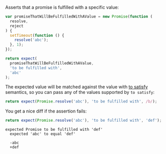 Asserts that a promise is fulfilled with a specific value:

<!-- unexpected-markdown async:true -->

```js
var promiseThatWillBeFulfilledWithAValue = new Promise(function (
  resolve,
  reject
) {
  setTimeout(function () {
    resolve('abc');
  }, 1);
});

return expect(
  promiseThatWillBeFulfilledWithAValue,
  'to be fulfilled with',
  'abc'
);
```

The expected value will be matched against the value with
[to satisfy](../../any/to-satisfy/) semantics, so you can pass any of the
values supported by `to satisfy`:

<!-- unexpected-markdown async:true -->

```js
return expect(Promise.resolve('abc'), 'to be fulfilled with', /b/);
```

You get a nice diff if the assertion fails:

<!-- unexpected-markdown async:true -->

```js
return expect(Promise.resolve('abc'), 'to be fulfilled with', 'def');
```

```output
expected Promise to be fulfilled with 'def'
  expected 'abc' to equal 'def'

  -abc
  +def
```
